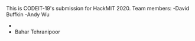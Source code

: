 This is CODEIT-19's submission for HackMIT 2020.
Team members:
-David Buffkin
-Andy Wu

-
- Bahar Tehranipoor
